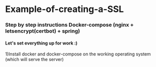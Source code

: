 # Example-of-creating-a-SSL
<h3>Step by step instructions Docker-compose  (nginx + letsencrypt(certbot) + spring)</h3>
<h4>Let's set everything up for work :)</h4>

1)Install docker and docker-compose on the working operating system (which will serve the server)
